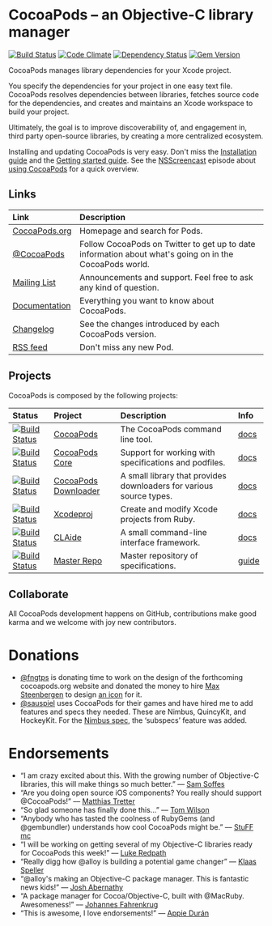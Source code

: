 # CocoaPods – an Objective-C library manager

[![Build Status](https://travis-ci.org/CocoaPods/CocoaPods.png?branch=master)](https://travis-ci.org/CocoaPods/CocoaPods)
[![Code Climate](https://codeclimate.com/github/CocoaPods/CocoaPods.png)](https://codeclimate.com/github/CocoaPods/CocoaPods)
[![Dependency Status](https://gemnasium.com/CocoaPods/CocoaPods.png)](https://gemnasium.com/CocoaPods/CocoaPods)
[![Gem Version](https://badge.fury.io/rb/cocoapods.png)](http://badge.fury.io/rb/cocoapods)

CocoaPods manages library dependencies for your Xcode project.

You specify the dependencies for your project in one easy text file. CocoaPods
resolves dependencies between libraries, fetches source code for the
dependencies, and creates and maintains an Xcode workspace to build your
project.

Ultimately, the goal is to improve discoverability of, and engagement in, third
party open-source libraries, by creating a more centralized ecosystem.

Installing and updating CocoaPods is very easy. Don't miss the [Installation
guide](http://docs.cocoapods.org/guides/installing_cocoapods.html) and the
[Getting started guide](http://docs.cocoapods.org/guides/getting_started.html).
See the [NSScreencast](https://twitter.com/NSScreencast) episode about [using
CocoaPods](http://nsscreencast.com/episodes/5-cocoapods) for a quick overview.


## Links

| Link | Description |
| :----- | :------ |
[CocoaPods.org](http://cocoapods.org/) | Homepage and search for Pods.
[@CocoaPods](http://twitter.com/CocoaPods) | Follow CocoaPods on Twitter to get up to date information about what's going on in the CocoaPods world.
[Mailing List](http://groups.google.com/group/cocoapods) | Announcements and support. Feel free to ask any kind of question.
[Documentation](http://docs.cocoapods.org) | Everything you want to know about CocoaPods.
[Changelog](https://github.com/CocoaPods/CocoaPods/blob/master/CHANGELOG.md) | See the changes introduced by each CocoaPods version.
[RSS feed](http://feeds.cocoapods.org/new-pods.rss) | Don't miss any new Pod.


## Projects

CocoaPods is composed by the following projects:

| Status | Project | Description | Info |
| :----- | :------ | :--- | :--- |
| [![Build Status](https://secure.travis-ci.org/CocoaPods/CocoaPods.png?branch=master)](http://travis-ci.org/CocoaPods/CocoaPods) | [CocoaPods](https://github.com/CocoaPods/CocoaPods) | The CocoaPods command line tool. | [docs](http://docs.cocoapods.org/cocoapods)
| [![Build Status](https://secure.travis-ci.org/CocoaPods/Core.png?branch=master)](http://travis-ci.org/CocoaPods/Core) | [CocoaPods Core](https://github.com/CocoaPods/Core) | Support for working with specifications and podfiles. | [docs](http://docs.cocoapods.org/cocoapods_core)
| [![Build Status](https://secure.travis-ci.org/CocoaPods/cocoapods-downloader.png?branch=master)](http://travis-ci.org/CocoaPods/cocoapods-downloader) |[CocoaPods Downloader](https://github.com/CocoaPods/cocoapods-downloader) |  A small library that provides downloaders for various source types. |  [docs](http://docs.cocoapods.org/cocoapods_downloader/index.html)
| [![Build Status](https://travis-ci.org/CocoaPods/Xcodeproj.png?branch=master)](https://travis-ci.org/CocoaPods/Xcodeproj) | [Xcodeproj](https://github.com/CocoaPods/Xcodeproj) | Create and modify Xcode projects from Ruby. |  [docs](http://docs.cocoapods.org/xcodeproj/index.html)
| [![Build Status](https://travis-ci.org/CocoaPods/CLAide.png?branch=master)](https://travis-ci.org/CocoaPods/CLAide) | [CLAide](https://github.com/CocoaPods/CLAide) | A small command-line interface framework.  | [docs](http://docs.cocoapods.org/claide/index.html)
| [![Build Status](https://secure.travis-ci.org/CocoaPods/Specs.png?branch=master)](http://travis-ci.org/CocoaPods/Specs) | [Master Repo ](https://github.com/CocoaPods/Specs) | Master repository of specifications. | [guide](http://docs.cocoapods.org/guides/contributing_to_the_master_repo.html)


## Collaborate

All CocoaPods development happens on GitHub, contributions make good karma and
we welcome with joy new contributors.

# Donations

- [@fngtps](http://twitter.com/fngtps) is donating time to work on the design
  of the forthcoming cocoapods.org website and donated the money to hire [Max
  Steenbergen](http://twitter.com/maxsteenbergen) to design [an
  icon](http://drbl.in/cpmL) for it.
- [@sauspiel](http://twitter.com/Sauspiel) uses CocoaPods for their games and
  have hired me to add features and specs they needed. These are Nimbus,
  QuincyKit, and HockeyKit. For the [Nimbus
  spec](https://github.com/CocoaPods/Specs/blob/master/Nimbus/0.9.0/Nimbus.podspec),
  the ‘subspecs’ feature was added.

# Endorsements

- “I am crazy excited about this. With the growing number of Objective-C
  libraries, this will make things so much better.” –– [Sam
  Soffes](http://news.ycombinator.com/item?id=3009154)
- “Are you doing open source iOS components? You really should support
  @CocoaPods!” –– [Matthias
  Tretter](http://twitter.com/#!/myell0w/status/134955697740840961)
- “So glad someone has finally done this...” –– [Tom
  Wilson](http://news.ycombinator.com/item?id=3009349)
- “Anybody who has tasted the coolness of RubyGems (and @gembundler)
  understands how cool CocoaPods might be.” –– [StuFF
  mc](http://twitter.com/#!/stuffmc/status/115374231591731200)
- “I will be working on getting several of my Objective-C libraries ready for
  CocoaPods this week!” –– [Luke
  Redpath](http://twitter.com/#!/lukeredpath/status/115510581921988608)
- “Really digg how @alloy is building a potential game changer” –– [Klaas
  Speller](https://twitter.com/#!/spllr/status/115914209438601216)
- “@alloy's making an Objective-C package manager. This is fantastic news
  kids!” –– [Josh
  Abernathy](http://twitter.com/#!/joshaber/status/115273577703555073)
- “A package manager for Cocoa/Objective-C, built with @MacRuby. Awesomeness!”
  –– [Johannes
  Fahrenkrug](http://twitter.com/#!/jfahrenkrug/status/115303240286998528)
- “This is awesome, I love endorsements!” –– [Appie
  Durán](http://twitter.com/#!/AppieDuran)

